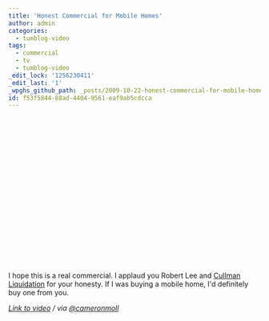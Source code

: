 ```yaml
---
title: 'Honest Commercial for Mobile Homes'
author: admin
categories:
  - tumblog-video
tags:
  - commercial
  - tv
  - tumblog-video
_edit_lock: '1256230411'
_edit_last: '1'
_wpghs_github_path: _posts/2009-10-22-honest-commercial-for-mobile-homes.md
id: f53f5844-88ad-4404-9561-eaf9ab5cdcca
---
```

<p><object width="480" height="295"><param name="movie" value="http://www.youtube.com/v/q-RLqLx1iYI&hl=en&fs=1&rel=0"></param><param name="allowFullScreen" value="true"></param><param name="allowscriptaccess" value="always"></param><embed src="http://www.youtube.com/v/q-RLqLx1iYI&hl=en&fs=1&rel=0" type="application/x-shockwave-flash" allowscriptaccess="always" allowfullscreen="true" width="480" height="295"></embed></object></p>
<p>I hope this is a real commercial.  I applaud you Robert Lee and <a href="http://cullmanliquidation.com/">Cullman Liquidation</a> for your honesty.  If I was buying a mobile home, I'd definitely buy one from you.</p>
<p><em><a href="http://www.youtube.com/watch?v=q-RLqLx1iYI">Link to video</a> / via <a href="http://twitter.com/cameronmoll/status/5073412821">@cameronmoll</a></em></p>
